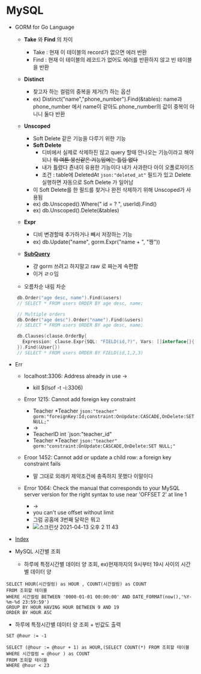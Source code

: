 # MySQL

- GORM for Go Language
    - **Take** 와 **Find** 의 차이 
        - Take : 현재 이 테이블의 record가 없으면 에러 반환
        - Find : 현재 이 테이블의 레코드가 없어도 에러를 반환하지 않고 빈 테이블을 반환 
    - **Distinct** 
        - 찾고자 하는 컬럼의 중복을 제거(?) 하는 옵션 
        - ex) Distinct("name","phone_number").Find(&tables): name과 phone_number 에서 name이 같아도 phone_number의 값이 중복이 아니니 둘다 반환   
    - **Unscoped**
        - Soft Delete 같은 기능을 다루기 위한 기능 
        - **Soft Delete** 
            - 디비에서 실제로 삭제하진 않고 query 할때 안나오는 기능이라고 해야 되나 ~~뭐 여튼 븅신같은 기능임에는 틀림 없다~~
            - 내가 틀렸다 죤내이 유용한 기능이다 내가 사과한다 아이 오폴로자이즈
            - 조건 : table에 DeletedAt `json:"deleted_at"` 필드가 있고 Delete 실행하면 자동으로 Soft Delete 가 일어남  
        - 이 Soft Delete를 한 필드를 찾거나 완전 삭제하기 위해 Unscoped가 사용됨
        - ex) db.Unscoped().Where(" id = ? ", userId).Find()
        - ex) db.Unscoped().Delete(&tables)
    - **Expr** 
        - 디비 변경할때 추가하거나 빼서 저장하는 기능
        - ex) db.Update("name", gorm.Expr("name + ", "짱"))
    - [**SubQuery**](https://snowple.tistory.com/360)
        - 걍 gorm 쓰려고 하지말고 raw 로 짜는게 속편함  
        - 이거 ㄹㅇ임    

    - 오름차순 내림 차순
    
```go
    db.Order("age desc, name").Find(&users)
    // SELECT * FROM users ORDER BY age desc, name;

    // Multiple orders
    db.Order("age desc").Order("name").Find(&users)
    // SELECT * FROM users ORDER BY age desc, name;

    db.Clauses(clause.OrderBy{
      Expression: clause.Expr{SQL: "FIELD(id,?)", Vars: []interface{}{[]int{1, 2, 3}}, WithoutParentheses: true},
    }).Find(&User{})
    // SELECT * FROM users ORDER BY FIELD(id,1,2,3)
```

- Err
    - localhost:3306: Address already in use -> 
        - kill $(lsof -t -i:3306)
    
    - Error 1215: Cannot add foreign key constraint
        - Teacher *Teacher `json:"teacher" gorm:"foreignKey:Id;constraint:OnUpdate:CASCADE,OnDelete:SET NULL;"`
        - -> 
        - TeacherID int `json:"teacher_id"
        - Teacher *Teacher `json:"teacher" gorm:"constraint:OnUpdate:CASCADE,OnDelete:SET NULL;"`
    - Eroor 1452:  Cannot add or update a child row: a foreign key constraint fails
        - 말 그대로 외래키 제약조건에 충족하지 못했다 이말이다
        
    - Error 1064: Check the manual that corresponds to your MySQL server version for the right syntax to use near 'OFFSET 2' at line 1
        - ->
        - you can't use offset without limit 
        - 그럼 공홈에 3번째 달락은 뭐고 
        - ![스크린샷 2021-04-13 오후 2 11 43](https://user-images.githubusercontent.com/56465854/114499986-2e277d00-9c62-11eb-914c-cfab1ebd80b1.png)


- [Index](https://zorba91.tistory.com/292)  

- MySQL 시간별 조회
    - 하루에 특정시간별 데이터 양 조회, ex)현재까지의 9시부터 19시 사이의 시간별 데이터 양 
```mysql
SELECT HOUR(시간컬럼) as HOUR , COUNT(시간컬럼) as COUNT
FROM 조회할 테이블
WHERE 시간컬럼 BETWEEN '0000-01-01 00:00:00' AND DATE_FORMAT(now(),'%Y-%m-%d 23:59:59')
GROUP BY HOUR HAVING HOUR BETWEEN 9 AND 19
ORDER BY HOUR ASC
```

   - 하루에 특정시간별 데이터 양 조회 + 빈값도 출력 
```mysql
SET @hour := -1

SELECT (@hour := @hour + 1) as HOUR,(SELECT COUNT(*) FROM 조회할 테이블 WHERE 시간컬럼 = @hour ) as COUNT
FROM 조회할 테이블
WHERE @hour < 23
```
